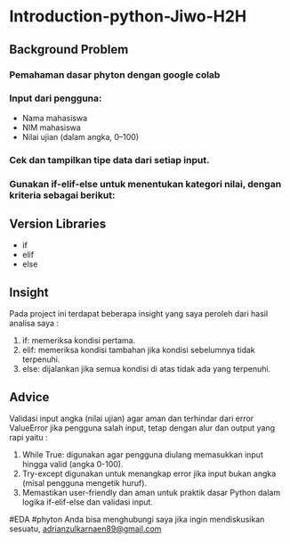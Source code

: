 # Introduction-python-Jiwo-H2H
## Background Problem
### Pemahaman dasar phyton dengan google colab
### Input dari pengguna:
- Nama mahasiswa
- NIM mahasiswa
- Nilai ujian (dalam angka, 0–100)
### Cek dan tampilkan tipe data dari setiap input.
### Gunakan if-elif-else untuk menentukan kategori nilai, dengan kriteria sebagai berikut:

## Version Libraries
- if
- elif
- else

## Insight
Pada project ini terdapat beberapa insight yang saya peroleh dari hasil analisa saya :
1. if: memeriksa kondisi pertama.
2. elif: memeriksa kondisi tambahan jika kondisi sebelumnya tidak terpenuhi.
3. else: dijalankan jika semua kondisi di atas tidak ada yang terpenuhi.

## Advice
Validasi input angka (nilai ujian) agar aman dan terhindar dari error ValueError jika pengguna salah input, tetap dengan alur dan output yang rapi yaitu :
1. While True: digunakan agar pengguna diulang memasukkan input hingga valid (angka 0-100).
2. Try-except digunakan untuk menangkap error jika input bukan angka (misal pengguna mengetik huruf).
3. Memastikan user-friendly dan aman untuk praktik dasar Python dalam logika if-elif-else dan validasi input.

#EDA #phyton
Anda bisa menghubungi saya jika ingin mendiskusikan sesuatu, adrianzulkarnaen89@gmail.com
  
